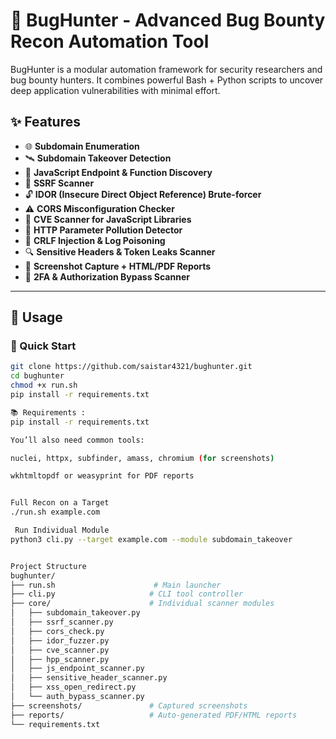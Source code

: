 # 🐞 BugHunter - Advanced Bug Bounty Recon Automation Tool

BugHunter is a modular automation framework for security researchers and bug bounty hunters. It combines powerful Bash + Python scripts to uncover deep application vulnerabilities with minimal effort.

## ✨ Features

- 🌐 **Subdomain Enumeration**
- 🛰 **Subdomain Takeover Detection**
- 🧠 **JavaScript Endpoint & Function Discovery**
- 🧪 **SSRF Scanner**
- 🔓 **IDOR (Insecure Direct Object Reference) Brute-forcer**
- ⚠️ **CORS Misconfiguration Checker**
- 🦠 **CVE Scanner for JavaScript Libraries**
- 💉 **HTTP Parameter Pollution Detector**
- 🧾 **CRLF Injection & Log Poisoning**
- 🔍 **Sensitive Headers & Token Leaks Scanner**
- 📸 **Screenshot Capture + HTML/PDF Reports**
- 🔐 **2FA & Authorization Bypass Scanner**

---

## 🚀 Usage

### 🔧 Quick Start

```bash
git clone https://github.com/saistar4321/bughunter.git
cd bughunter
chmod +x run.sh
pip install -r requirements.txt

📚 Requirements :
pip install -r requirements.txt

You’ll also need common tools:

nuclei, httpx, subfinder, amass, chromium (for screenshots)

wkhtmltopdf or weasyprint for PDF reports


Full Recon on a Target
./run.sh example.com

 Run Individual Module
python3 cli.py --target example.com --module subdomain_takeover


Project Structure
bughunter/
├── run.sh                      # Main launcher
├── cli.py                     # CLI tool controller
├── core/                      # Individual scanner modules
│   ├── subdomain_takeover.py
│   ├── ssrf_scanner.py
│   ├── cors_check.py
│   ├── idor_fuzzer.py
│   ├── cve_scanner.py
│   ├── hpp_scanner.py
│   ├── js_endpoint_scanner.py
│   ├── sensitive_header_scanner.py
│   ├── xss_open_redirect.py
│   └── auth_bypass_scanner.py
├── screenshots/               # Captured screenshots
├── reports/                   # Auto-generated PDF/HTML reports
└── requirements.txt
